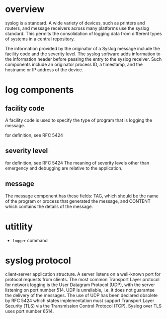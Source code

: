 # overview
syslog is a standard.
A wide variety of devices, such as printers and routers, and message receivers across many platforms use the syslog standard. This permits the consolidation of logging data from different types of systems in a central repository.

The information provided by the originator of a Syslog message include the facility code and the severity level. The syslog software adds information to the information header before passing the entry to the syslog receiver. Such components include an originator process ID, a timestamp, and the hostname or IP address of the device.
# log components
## facility code
A facility code is used to specify the type of program that is logging the message.

for definition, see RFC 5424
## severity level
for definition, see RFC 5424
The meaning of severity levels other than emergency and debugging are relative to the application.
## message
The message component has these fields: TAG, which should be the name of the program or process that generated the message, and CONTENT which contains the details of the message.
# utitlity
- `logger` command
# syslog protocol
client-server application structure.
A server listens on a well-known port for protocol requests from clients. The most common Transport Layer protocol for network logging is the User Datagram Protocol (UDP), with the server listening on port number 514. UDP is unreliable, i.e. it does not guarantee the delivery of the messages. The use of UDP has been declared obsolete by RFC 5424 which states implementation must support Transport Layer Security (TLS) via the Transmission Control Protocol (TCP). Syslog over TLS uses port number 6514.
